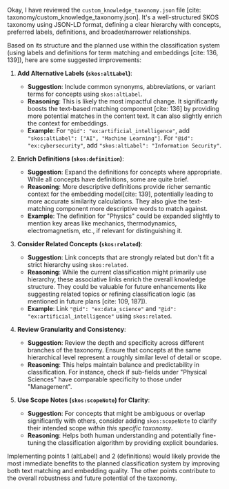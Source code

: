 Okay, I have reviewed the `custom_knowledge_taxonomy.json` file [cite: taxonomy/custom_knowledge_taxonomy.json]. It's a well-structured SKOS taxonomy using JSON-LD format, defining a clear hierarchy with concepts, preferred labels, definitions, and broader/narrower relationships.

Based on its structure and the planned use within the classification system (using labels and definitions for term matching and embeddings [cite: 136, 139]), here are some suggested improvements:

1.  **Add Alternative Labels (`skos:altLabel`)**:
    * **Suggestion**: Include common synonyms, abbreviations, or variant terms for concepts using `skos:altLabel`.
    * **Reasoning**: This is likely the most impactful change. It significantly boosts the text-based matching component [cite: 136] by providing more potential matches in the content text. It can also slightly enrich the context for embeddings.
    * **Example**: For `"@id": "ex:artificial_intelligence"`, add `"skos:altLabel": ["AI", "Machine Learning"]`. For `"@id": "ex:cybersecurity"`, add `"skos:altLabel": "Information Security"`.

2.  **Enrich Definitions (`skos:definition`)**:
    * **Suggestion**: Expand the definitions for concepts where appropriate. While all concepts have definitions, some are quite brief.
    * **Reasoning**: More descriptive definitions provide richer semantic context for the embedding model[cite: 139], potentially leading to more accurate similarity calculations. They also give the text-matching component more descriptive words to match against.
    * **Example**: The definition for "Physics" could be expanded slightly to mention key areas like mechanics, thermodynamics, electromagnetism, etc., if relevant for distinguishing it.

3.  **Consider Related Concepts (`skos:related`)**:
    * **Suggestion**: Link concepts that are strongly related but don't fit a strict hierarchy using `skos:related`.
    * **Reasoning**: While the current classification might primarily use hierarchy, these associative links enrich the overall knowledge structure. They could be valuable for future enhancements like suggesting related topics or refining classification logic (as mentioned in future plans [cite: 109, 187]).
    * **Example**: Link `"@id": "ex:data_science"` and `"@id": "ex:artificial_intelligence"` using `skos:related`.

4.  **Review Granularity and Consistency**:
    * **Suggestion**: Review the depth and specificity across different branches of the taxonomy. Ensure that concepts at the same hierarchical level represent a roughly similar level of detail or scope.
    * **Reasoning**: This helps maintain balance and predictability in classification. For instance, check if sub-fields under "Physical Sciences" have comparable specificity to those under "Management".

5.  **Use Scope Notes (`skos:scopeNote`) for Clarity**:
    * **Suggestion**: For concepts that might be ambiguous or overlap significantly with others, consider adding `skos:scopeNote` to clarify their intended scope *within this specific taxonomy*.
    * **Reasoning**: Helps both human understanding and potentially fine-tuning the classification algorithm by providing explicit boundaries.

Implementing points 1 (altLabel) and 2 (definitions) would likely provide the most immediate benefits to the planned classification system by improving both text matching and embedding quality. The other points contribute to the overall robustness and future potential of the taxonomy.